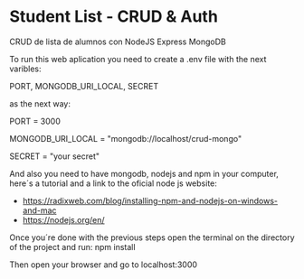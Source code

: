 # Student List - CRUD & Auth
CRUD de lista de alumnos con NodeJS Express MongoDB


To run this web aplication you need to create a .env file with the next varibles:

PORT, MONGODB_URI_LOCAL, SECRET

as the next way:

PORT = 3000

MONGODB_URI_LOCAL = "mongodb://localhost/crud-mongo"

SECRET = "your secret"


And also you need to have mongodb, nodejs and npm in your computer, here´s a tutorial and a link to the oficial node js website:
* https://radixweb.com/blog/installing-npm-and-nodejs-on-windows-and-mac
* https://nodejs.org/en/

Once you´re done with the previous steps open the terminal on the directory of the project and run: npm install

Then open your browser and go to localhost:3000 
